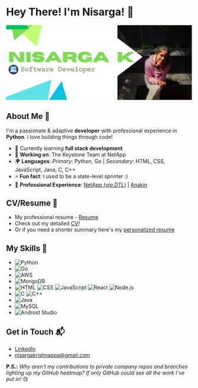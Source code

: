 # Hey There! I'm Nisarga! 👋
![Banner Image](GitHub-Profile-Banner-Narrow.png)
## About Me 🚀
I'm a passionate & adaptive **developer** with professional experience in **Python**. I love building things through code!

- 🌱 Currently _learning_ **full stack development**
- 🔭 **Working on**: The Keystone Team at NetApp
- 🌍 **Languages**: _Primary_: Python, Go | _Secondary_: HTML, CSS, JavaScript, Java, C, C++
- ⚡ **Fun fact**: I used to be a state-level sprinter :)
- 💼 **Professional Experience**: [NetApp (_via DTL_)](Professional-Experience/Anakin.md) | [Anakin](Professional-Experience/Anakin.md)

## CV/Resume 📝
- My professional resume - [Resume](https://drive.google.com/file/d/1cVPnFKmYSVx3X8P1A_LpHbBC-_1e0B8l/view?usp=sharing)
- Check out my detailed [CV](https://drive.google.com/file/d/1t0CnhTrGmvxFPmqYDjPFTQRLaD5OxUtI/view?usp=sharing)!
- Or if you need a shorter summary here's my [personalized resume](https://drive.google.com/file/d/13NcPROUOqeQUPPJF42XqiLjdSMT4mFzl/view?usp=sharing)

## My Skills 🧠
- ![Python](https://img.shields.io/badge/Python-FFD43B?style=for-the-badge&logo=python&logoColor=blue)
- ![Go](https://img.shields.io/badge/Go-006F6B?style=for-the-badge&logo=go&logoColor=white)
- ![AWS](https://img.shields.io/badge/Amazon_AWS-FF9900?style=for-the-badge&logo=amazonaws&logoColor=white)
- ![MongoDB](https://img.shields.io/badge/MongoDB-4EA94B?style=for-the-badge&logo=mongodb&logoColor=white)
- ![HTML](https://img.shields.io/badge/-HTML-E34F26?style=flat-square&logo=html5&logoColor=white) ![CSS](https://img.shields.io/badge/-CSS-1572B6?style=flat-square&logo=css3&logoColor=white) ![JavaScript](https://img.shields.io/badge/-JavaScript-F7DF1E?style=flat-square&logo=javascript&logoColor=black) ![React](https://img.shields.io/badge/-React-61DAFB?style=flat-square&logo=react&logoColor=black) ![Node.js](https://img.shields.io/badge/-Node.js-339933?style=flat-square&logo=node.js&logoColor=white)
- ![C](https://img.shields.io/badge/c-%2300599C.svg?style=for-the-badge&logo=c&logoColor=white) ![C++](https://img.shields.io/badge/c++-%2300599C.svg?style=for-the-badge&logo=c%2B%2B&logoColor=white)
- ![Java](https://img.shields.io/badge/java-%23ED8B00.svg?style=for-the-badge&logo=openjdk&logoColor=white)
- ![MySQL](https://img.shields.io/badge/mysql-4479A1.svg?style=for-the-badge&logo=mysql&logoColor=white)
- ![Android Studio](https://img.shields.io/badge/android%20studio-346ac1?style=for-the-badge&logo=android%20studio&logoColor=white)

## Get in Touch 📬
- [LinkedIn](www.linkedin.com/in/nis-k)
- nisargakrishnappa@gmail.com

**P.S.:** _Why aren't my contributions to private company repos and branches lighting up my GitHub heatmap? If only GitHub could see all the work I’ve put in!_ 😓
